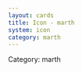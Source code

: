 ```yaml
---
layout: cards
title: Icon - marth
system: icon
category: marth
---
```

<div class="alert alert-secondary mb-4"><span class="i18n innerHTML-category">Category: </span><span class="i18n innerHTML-cat-marth">marth</span></div>

